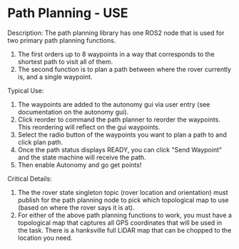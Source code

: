 # Path Planning - USE

Description:
The path planning library has one ROS2 node that is used for two primary path planning functions.
1. The first orders up to 8 waypoints in a way that corresponds to the shortest path to visit all of them.
2. The second function is to plan a path between where the rover currently is, and a single waypoint.

Typical Use:
1. The waypoints are added to the autonomy gui via user entry (see documentation on the autonomy gui).
2. Click reorder to command the path planner to reorder the waypoints. This reordering will reflect on the gui waypoints.
3. Select the radio button of the waypoints you want to plan a path to and click plan path.
4. Once the path status displays READY, you can click "Send Waypoint" and the state machine will receive the path.
5. Then enable Autonomy and go get points!

Critical Details:
1. The the rover state singleton topic (rover location and orientation) must publish for the path planning node to pick which topological map to use (based on where the rover says it is at).
2. For either of the above path planning functions to work, you must have a topological map that captures all GPS coordinates that will be used in the task.
There is a hanksville full LiDAR map that can be chopped to the location you need.

